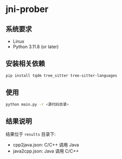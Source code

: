 # jni-prober

## 系统要求

- Linux
- Python 3.11.8 (or later)

## 安装相关依赖

```bash
pip install tqdm tree_sitter tree-sitter-languages
```

## 使用

```bash
python main.py -r <源代码目录>
```

## 结果说明

结果位于 `results` 目录下:

- cpp2java.json: C/C++ 调用 Java
- java2cpp.json: Java 调用 C/C++
